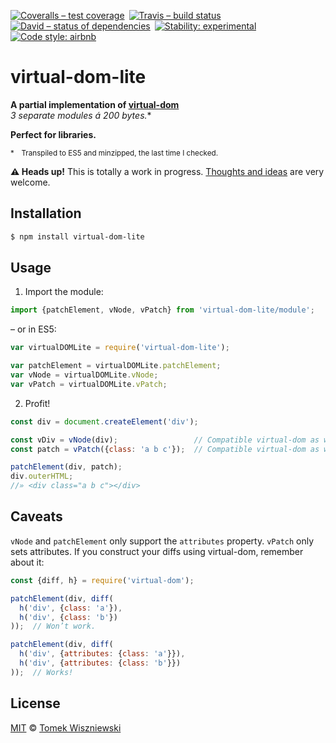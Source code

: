 [![Coveralls – test coverage
](https://img.shields.io/coveralls/tomekwi/virtual-dom-lite.svg?style=flat-square
)](https://coveralls.io/r/tomekwi/virtual-dom-lite
) [![Travis – build status
](https://img.shields.io/travis/tomekwi/virtual-dom-lite/master.svg?style=flat-square
)](https://travis-ci.org/tomekwi/virtual-dom-lite
) [![David – status of dependencies
](https://img.shields.io/david/tomekwi/virtual-dom-lite.svg?style=flat-square
)](https://david-dm.org/tomekwi/virtual-dom-lite
) [![Stability: experimental
](https://img.shields.io/badge/stability-experimental-yellow.svg?style=flat-square
)](https://nodejs.org/api/documentation.html#documentation_stability_index
) [![Code style: airbnb
](https://img.shields.io/badge/code%20style-airbnb-777777.svg?style=flat-square
)](https://github.com/airbnb/javascript
)



virtual-dom-lite
================

**A partial implementation of [virtual-dom][]**  
**3 separate modules á 200 bytes*.**

**Perfect for libraries.**

<sup>*&emsp;Transpiled to ES5 and minzipped, the last time I checked.</sup>

[virtual-dom]:  https://github.com/Matt-Esch/virtual-dom  "A Virtual DOM and diffing algorithm"




**⚠ Heads up!** This is totally a work in progress. [Thoughts and ideas][] are very welcome.

[Thoughts and ideas]:  https://github.com/tomekwi/virtual-dom-lite/issues




Installation
------------

```sh
$ npm install virtual-dom-lite
```




Usage
-----


1) Import the module:

```js
import {patchElement, vNode, vPatch} from 'virtual-dom-lite/module';
```

– or in ES5:

```js
var virtualDOMLite = require('virtual-dom-lite');

var patchElement = virtualDOMLite.patchElement;
var vNode = virtualDOMLite.vNode;
var vPatch = virtualDOMLite.vPatch;
```


2) Profit!

```js
const div = document.createElement('div');

const vDiv = vNode(div);                 // Compatible virtual-dom as well!
const patch = vPatch({class: 'a b c'});  // Compatible virtual-dom as well!

patchElement(div, patch);
div.outerHTML;
//» <div class="a b c"></div>
```




Caveats
-------

`vNode` and `patchElement` only support the `attributes` property. `vPatch` only sets attributes. If you construct your diffs using virtual-dom, remember about it:

```js
const {diff, h} = require('virtual-dom');

patchElement(div, diff(
  h('div', {class: 'a'}),
  h('div', {class: 'b'})
));  // Won’t work.

patchElement(div, diff(
  h('div', {attributes: {class: 'a'}}),
  h('div', {attributes: {class: 'b'}})
));  // Works!
```




License
-------

[MIT][] © [Tomek Wiszniewski][]

[MIT]: ./License.md
[Tomek Wiszniewski]: https://github.com/tomekwi
